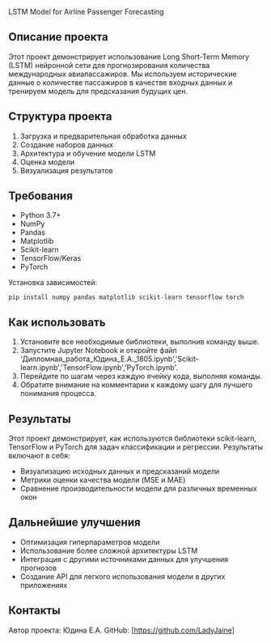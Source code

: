  LSTM Model for Airline Passenger Forecasting

## Описание проекта

Этот проект демонстрирует использование Long Short-Term Memory (LSTM) нейронной сети для прогнозирования количества международных авиапассажиров. Мы используем исторические данные о количестве пассажиров в качестве входных данных и тренируем модель для предсказания будущих цен.

## Структура проекта

1. Загрузка и предварительная обработка данных
2. Создание наборов данных
3. Архитектура и обучение модели LSTM
4. Оценка модели
5. Визуализация результатов

## Требования

- Python 3.7+
- NumPy
- Pandas
- Matplotlib
- Scikit-learn
- TensorFlow/Keras
- PyTorch

Установка зависимостей:
```
pip install numpy pandas matplotlib scikit-learn tensorflow torch
```

## Как использовать

1. Установите все необходимые библиотеки, выполнив команду выше.
2. Запустите Jupyter Notebook и откройте файл 'Дипломная_работа_Юдина_Е.А._1805.ipynb','Scikit-learn.ipynb','TensorFlow.ipynb','PyTorch.ipynb'.
3. Перейдите по шагам через каждую ячейку кода, выполняя команды.
4. Обратите внимание на комментарии к каждому шагу для лучшего понимания процесса.

## Результаты

Этот проект демонстрирует, как используются библиотеки scikit-learn, TensorFlow и PyTorch для задач классификации и регрессии. Результаты включают в себя:

- Визуализацию исходных данных и предсказаний модели
- Метрики оценки качества модели (MSE и MAE)
- Сравнение производительности модели для различных временных окон

## Дальнейшие улучшения

- Оптимизация гиперпараметров модели
- Использование более сложной архитектуры LSTM
- Интеграция с другими источниками данных для улучшения прогнозов
- Создание API для легкого использования модели в других приложениях

## Контакты

Автор проекта: Юдина Е.А.
GitHub: [https://github.com/LadyJaine]
